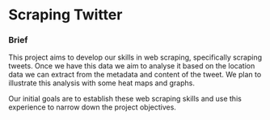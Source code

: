 # Scraping Twitter

### Brief

This project aims to develop our skills in web scraping, specifically scraping tweets.
Once we have this data we aim to analyse it based on the location data we can extract from the metadata and content of the tweet.
We plan to illustrate this analysis with some heat maps and graphs.

Our initial goals are to establish these web scraping skills and use this experience to narrow down the project objectives.

